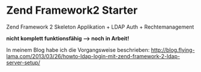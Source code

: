 <h1>Zend Framework2 Starter</h1>

Zend Framework 2 Skeleton Applikation + LDAP Auth + Rechtemanagement

<b>nicht komplett funktionsfähig --> noch in Arbeit!</b>

In meinem Blog habe ich die Vorgangsweise beschrieben:
http://blog.flying-lama.com/2013/03/26/howto-ldap-login-mit-zend-framework-2-ldap-server-setup/
